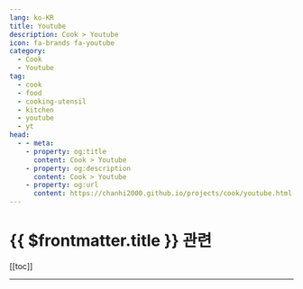 ```yaml
---
lang: ko-KR
title: Youtube
description: Cook > Youtube
icon: fa-brands fa-youtube
category: 
  - Cook
  - Youtube
tag: 
  - cook
  - food
  - cooking-utensil
  - kitchen
  - youtube
  - yt
head:
  - - meta:
    - property: og:title
      content: Cook > Youtube
    - property: og:description
      content: Cook > Youtube
    - property: og:url
      content: https://chanhi2000.github.io/projects/cook/youtube.html
---
```


# {{ $frontmatter.title }} 관련

[[toc]]

---

<MyYouTubeItems jsonName="yu-1mincook" /><!-- 1분요리 뚝딱이형 -->
<MyYouTubeItems jsonName="yu-koreanhomecooking" /><!-- 집밥 korean home cooking -->
<MyYouTubeItems jsonName="yu-K-nammae" /><!-- 만원요리 최씨남매 -->
<MyYouTubeItems jsonName="yu-SIMPLEC00KING" /><!-- 자취요리신 simple cooking -->
<MyYouTubeItems jsonName="yu-user-pm2ui1pu4p" /><!-- 요리는즐거워 -->
<MyYouTubeItems jsonName="yu-mannarecipe" /><!-- 함께해요 맛나요리 -->
<MyYouTubeItems jsonName="yu-someandcook" /><!-- 썸앤쿡 -->
<MyYouTubeItems jsonName="yu-cook5162" /><!-- 이 남자의 cook -->
<MyYouTubeItems jsonName="yu-kime_kitchen" /><!-- 키메키친 Kime_kitchen -->
<MyYouTubeItems jsonName="yu-SenpaiKai9000" /><!-- Senpai Kai -->
<MyYouTubeItems jsonName="yu-jangnamcook" /><!-- 첫째아들 -->
<MyYouTubeItems jsonName="yu-anhdaubep" /><!-- Anh Đầu Bếp -->

<TagLinks />